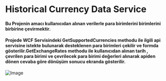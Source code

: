 # Historical Currency Data Service
#### Bu Projenin amacı kullanıcıdan alınan verilerle para birimlerini birimlerini birbirine çevirmektir.
#### Projede WCF Servisindeki GetSupportedCurrencies methodu ile ilgili api servisine istekte bulunarak desteklenen para birimleri çekilir ve formda gösterilir.GetExchangeRates methodu ile kullanıcıdan alınan tarih , çevrilen para birimi ve çevrilecek para birimi değerleri alınarak apiden dönen cevaba göre dönüşüm sonucu ekranda gösterilir.


 ![Image](https://github.com/user-attachments/assets/a3b5b075-2f8b-4950-bc36-e1136a50b844)
